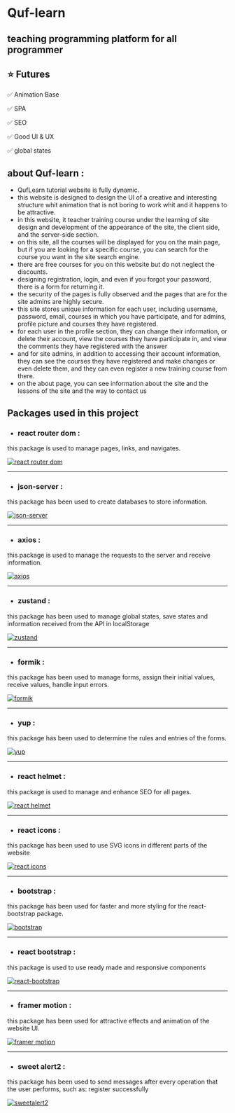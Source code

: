 # Quf-learn

## teaching programming platform for all programmer

## ⭐ Futures

✅ Animation Base

✅ SPA

✅ SEO

✅ Good UI & UX

✅ global states

## about Quf-learn :

<ul>
<li>QufLearn tutorial website is fully dynamic.</li>

<li>this website is designed to design the UI of a creative and interesting structure whit animation that is not boring to work whit and it happens to be attractive. </li>

<li>in this website, it teacher training course under the learning of site design and development of the appearance of the site, the client side, and the server-side section.</li>

<li>on this site, all the courses will be displayed for you on the main page, but if you are looking for a specific course, you can search for the course you want in the site search engine.</li>

<li>there are free courses for you on this website but do not neglect the discounts.</li>

<li>designing registration, login, and even if you forgot your password, there is a form for returning it.</li>

<li>the security of the pages is fully observed and the pages that are for the site admins are highly secure.</li>

<li>this site stores unique information for each user, including username, password, email, courses in which you have participate, and for admins, profile picture and courses they have registered.</li>

<li>for each user in the profile section, they can change their information, or delete their account, view the courses they have participate in, and view the comments they have registered with the answer</li>

<li>and for site admins, in addition to accessing their account information, they can see the courses they have registered and make changes or even delete them, and they can even register a new training course from there.</li>

<li>on the about page, you can see information about the site and the lessons of the site and the way to contact us</li>
</ul>

## Packages used in this project

- ### react router dom : 
this package is used to manage pages, links, and navigates.

[![react router dom](https://img.shields.io/badge/react_router-110d0d?style=for-the-badge&logo=react-router&logoColor=white)](https://reactrouter.com/)

---
- ### json-server : 
this package has been used to create databases to store information.

[![json-server](https://img.shields.io/badge/json_server-b29dc0?style=for-the-badge&logo=json-server&logoColor=white)](https://www.npmjs.com/package/json-server)

---
- ### axios :
this package is used to manage the requests to the server and receive information.

[![axios](https://img.shields.io/badge/axios-5182eb?style=for-the-badge&logo=axios&logoColor=white)](https://www.axios.com/)

---
- ### zustand :
this package has been used to manage global states, save states and information received from the API in localStorage

[![zustand](https://img.shields.io/badge/zustand-e9cd2c?style=for-the-badge&logo=zustand&logoColor=white)](https://zustand-demo.pmnd.rs/)

---
- ### formik :
this package has been used to manage forms, assign their initial values, receive values, handle input errors.

[![formik](https://img.shields.io/badge/formik-f55555?style=for-the-badge&logo=formik&logoColor=white)](https://formik.org/)

---
- ### yup :
this package has been used to determine the rules and entries of the forms. 

[![yup](https://img.shields.io/badge/yup-4e4e4e?style=for-the-badge&logo=yup&logoColor=white)](https://www.npmjs.com/package/yup)

---
- ### react helmet : 
this package is used to manage and enhance SEO for all pages.

[![react helmet](https://img.shields.io/badge/react_helmet-ebe5dd?style=for-the-badge&logo=react-helmet&logoColor=black)](https://www.npmjs.com/package/react-helmet)

---
- ### react icons : 
this package has been used to use SVG icons in different parts of the website

[![react icons](https://img.shields.io/badge/react_icons-b3803e?style=for-the-badge&logo=react-icons&logoColor=white)](https://react-icons.github.io/react-icons/)

---
- ### bootstrap : 
this package has been used for faster and more styling for the react-bootstrap package.

[![bootstrap](https://img.shields.io/badge/bootstrap-8e0bda?style=for-the-badge&logo=bootstrap&logoColor=white)](https://getbootstrap.com)


---
- ### react bootstrap : 
this package is used to use ready made and responsive components

[![react-bootstrap](https://img.shields.io/badge/react_bootstrap-272727?style=for-the-badge&logo=react-bootstrap&logoColor=white)](https://react-bootstrap.netlify.app/)


---
- ### framer motion : 
this package has been used for attractive effects and animation of the website UI.

[![framer motion](https://img.shields.io/badge/framer_motion-cac707?style=for-the-badge&logo=framer&logoColor=black)](https://motion.dev/)

---
- ### sweet alert2 : 
this package has been used to send messages after every operation that the user performs, such as: register successfully

[![sweetalert2](https://img.shields.io/badge/sweetalert2-da0b50?style=for-the-badge&logo=sweetalert2&logoColor=white)](https://sweetalert2.github.io)



